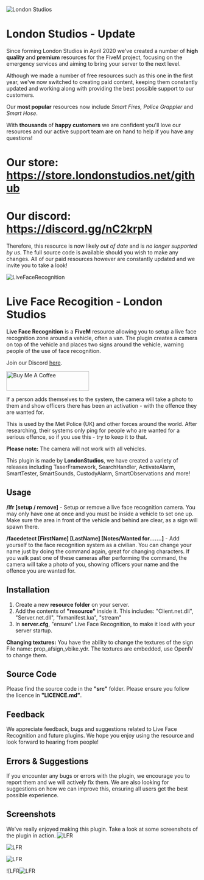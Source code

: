 ![London Studios](https://i.ibb.co/1mwSS1q/Untitled-design.png)

# London Studios - Update
Since forming London Studios in April 2020 we've created a number of **high quality** and **premium** resources for the FiveM project, focusing on the emergency services and aiming to bring your server to the next level.

Although we made a number of free resources such as this one in the first year, we've now switched to creating paid content, keeping them constantly updated and working along with providing the best possible support to our customers.

Our **most popular** resources now include *Smart Fires, Police Grappler* and *Smart Hose*.

With **thousands** of **happy customers** we are confident you'll love our resources and our active support team are on hand to help if you have any questions!

# Our store: https://store.londonstudios.net/github
# Our discord: https://discord.gg/nC2krpN

Therefore, this resource is now likely *out of date* and is *no longer supported by us*. The full source code is available should you wish to make any changes. All of our paid resources however are constantly updated and we invite you to take a look!

![LiveFaceRecognition](https://i.imgur.com/2ICPsAH.png)

# Live Face Recogition - London Studios
**Live Face Recognition** is a **FiveM** resource allowing you to setup a live face recognition zone around a vehicle, often a van. The plugin creates a camera on top of the vehicle and places two signs around the vehicle, warning people of the use of face recognition.

Join our Discord [here](https://discord.gg/mkFVCpE).

<a href="https://www.buymeacoffee.com/londonstudios" target="_blank"><img src="https://cdn.buymeacoffee.com/buttons/default-orange.png" alt="Buy Me A Coffee" style="height: 51px !important;width: 217px !important;" ></a>

If a person adds themselves to the system, the camera will take a photo to them and show officers there has been an activation - with the offence they are wanted for.

This is used by the Met Police (UK) and other forces around the world. After researching, their systems only ping for people who are wanted for a serious offence, so if you use this - try to keep it to that.

**Please note:** The camera will not work with all vehicles.

This plugin is made by **LondonStudios**, we have created a variety of releases including TaserFramework, SearchHandler, ActivateAlarm, SmartTester, SmartSounds, CustodyAlarm, SmartObservations and more!	

## Usage
**/lfr [setup / remove]** - Setup or remove a live face recognition camera. You may only have one at once and you must be inside a vehicle to set one up. Make sure the area in front of the vehicle and behind are clear, as a sign will spawn there.

**/facedetect [FirstName] [LastName] [Notes/Wanted for.......]** - Add yourself to the face recognition system as a civilian. You can change your name just by doing the command again, great for changing characters. If you walk past one of these cameras after performing the command, the camera will take a photo of you, showing officers your name and the offence you are wanted for.

## Installation
 1.  Create a new **resource folder** on your server.
 2.  Add the contents of **"resource"** inside it. This includes:
"Client.net.dll", "Server.net.dll", "fxmanifest.lua", "stream"
3. In **server.cfg**, "ensure" Live Face Recognition, to make it load with your server startup.

**Changing textures:**
You have the ability to change the textures of the sign
File name: prop_afsign_vbike.ydr.
The textures are embedded,  use OpenIV to change them.
  
## Source Code
Please find the source code in the **"src"** folder. Please ensure you follow the licence in **"LICENCE.md"**.

## Feedback
We appreciate feedback, bugs and suggestions related to Live Face Recognition and future plugins. We hope you enjoy using the resource and look forward to hearing from people!

## Errors & Suggestions
If you encounter any bugs or errors with the plugin, we encourage you to report them and we will actively fix them. We are also looking for suggestions on how we can improve this, ensuring all users get the best possible experience.

## Screenshots
We've really enjoyed making this plugin. Take a look at some screenshots of the plugin in action.
![LFR](https://i.imgur.com/z3Cf1sY.png)

![LFR](https://i.imgur.com/1sey05R.png)

![LFR](https://i.imgur.com/Oqeam6B.png)

![LFR![LFR](https://i.imgur.com/vUt2wcu.png)
